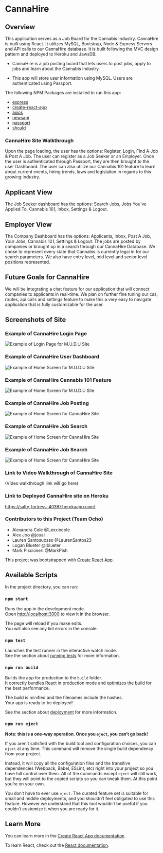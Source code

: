 # CannaHire

## Overview 
This application serves as a Job Board for the Cannabis Industry. CannaHire is built using React. It utilizes MySQL, Bootstrap, Node & Express Servers and API calls to our CannaHire database.  It is built following the MVC design pattern and deployed to Heroku and JawsDB.

* CannaHire is a job posting board that lets users to post jobs, apply to jobs and learn about the Cannabis Industry.

* This app will store user information using MySQL. Users are authenticated using Passport.

The following NPM Packages are installed to run this app:

* [express](https://www.npmjs.com/package/express)
* [create-react-app](https://www.npmjs.com/package/create-react-app)
* [axios](https://www.npmjs.com/package/axios)
* [newsapi](https://www.npmjs.com/package/newsapi)
* [passport](https://www.npmjs.com/package/passport)
* [should](https://www.npmjs.com/package/should)

### CannaHire Site Walkthrough
Upon the page loading, the user has the options: Register, Login, Find A Job & Post A Job.  The user can register as a Job Seeker or an Employer.  Once the user is authenticated through Passport, they are then brought to the user Dashboard. The user can also utilize our Cannabis 101 feature to learn about current events, hiring trends, laws and legislation in regards to this growing Industry.

## Applicant View
The Job Seeker dashboard has the options: Search Jobs, Jobs You've Applied To, Cannabis 101, Inbox, Settings & Logout. 

## Employer View
The Company Dashboard has the options: Applicants, Inbox, Post A Job, Your Jobs, Cannabis 101, Settings & Logout. The jobs are posted by companies or brought up in a search through our CannaHire Database. We chose to represent every state that Cannabis is currently legal in for our search parameters. We also have entry level, mid level and senior level positions represented. 

## Future Goals for CannaHire
We will be integrating a chat feature for our application that will connect companies to applicants in real-time. We plan on further fine tuning our css, routes, api calls and settings feature to make this a very easy to navigate application that is fully customizable for the user. 

## Screenshots of Site

### Example of CannaHire Login Page 

![Example of Login Page for M.U.D.U Site](./public/images/sign-in-page.png)

### Example of CannaHire User Dashboard 

![Example of Home Screen for M.U.D.U Site](./public/images/top-app-page.png)

### Example of CannaHire Cannabis 101 Feature  

![Example of Home Screen for M.U.D.U Site](./public/images/middle-app-page.png)

### Example of CannaHire Job Posting

![Example of Home Screen for CannaHire Site](./public/images/bottom-app-pagr.png)


### Example of CannaHire Job Search

![Example of Home Screen for CannaHire Site](./public/images/bottom-app-pagr.png)


### Example of CannaHire Job Search

![Example of Home Screen for CannaHire Site](./public/images/bottom-app-pagr.png)


### Link to Video Walkthrough of CannaHire Site

(Video walkthrough link will go here)
  
### Link to Deployed CannaHire site on Heroku

https://salty-fortress-40367.herokuapp.com/


### Contributors to this Project (Team Ocho)
* Alexandra Cole @Lexxiecole
* Alex Joo @jooal
* Lauren Santosuosso @LaurenSantos23
* Logan Blueter @lblueter
* Mark Piscioneri @MarkPish


This project was bootstrapped with [Create React App](https://github.com/facebook/create-react-app).

## Available Scripts

In the project directory, you can run:

### `npm start`

Runs the app in the development mode.<br>
Open [http://localhost:3000](http://localhost:3000) to view it in the browser.

The page will reload if you make edits.<br>
You will also see any lint errors in the console.

### `npm test`

Launches the test runner in the interactive watch mode.<br>
See the section about [running tests](https://facebook.github.io/create-react-app/docs/running-tests) for more information.

### `npm run build`

Builds the app for production to the `build` folder.<br>
It correctly bundles React in production mode and optimizes the build for the best performance.

The build is minified and the filenames include the hashes.<br>
Your app is ready to be deployed!

See the section about [deployment](https://facebook.github.io/create-react-app/docs/deployment) for more information.

### `npm run eject`

**Note: this is a one-way operation. Once you `eject`, you can’t go back!**

If you aren’t satisfied with the build tool and configuration choices, you can `eject` at any time. This command will remove the single build dependency from your project.

Instead, it will copy all the configuration files and the transitive dependencies (Webpack, Babel, ESLint, etc) right into your project so you have full control over them. All of the commands except `eject` will still work, but they will point to the copied scripts so you can tweak them. At this point you’re on your own.

You don’t have to ever use `eject`. The curated feature set is suitable for small and middle deployments, and you shouldn’t feel obligated to use this feature. However we understand that this tool wouldn’t be useful if you couldn’t customize it when you are ready for it.

## Learn More

You can learn more in the [Create React App documentation](https://facebook.github.io/create-react-app/docs/getting-started).

To learn React, check out the [React documentation](https://reactjs.org/).
